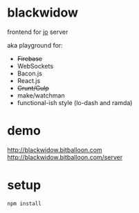 # blackwidow
frontend for [jo](http://github.com/zemlanin/jo) server

aka playground for:
- ~~Firebase~~
- WebSockets
- Bacon.js
- React.js
- ~~Grunt/Gulp~~
- make/watchman
- functional-ish style (lo-dash and ramda)

# demo
http://blackwidow.bitballoon.com  
http://blackwidow.bitballoon.com/server

# setup
```bash
npm install
```
